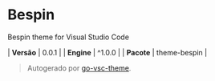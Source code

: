 # Bespin

Bespin theme for Visual Studio Code

| **Versão** | 0.0.1 |
| **Engine** | ^1.0.0 |
| **Pacote** | theme-bespin |

> Autogerado por [go-vsc-theme](https://github.com/natalbu/go-vsc-theme).
